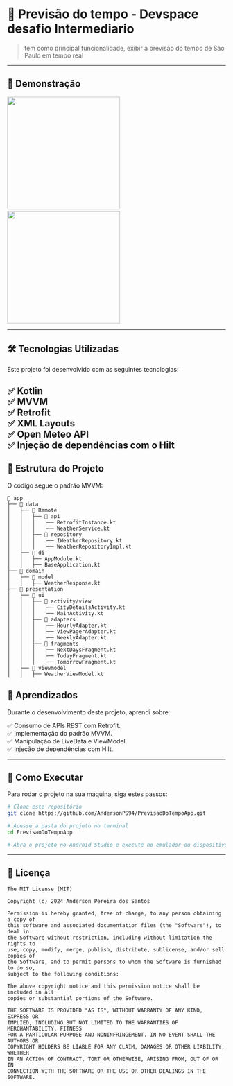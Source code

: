 # 📱 Previsão do tempo - Devspace desafio Intermediario

>tem como principal funcionalidade, exibir a previsão do tempo de São Paulo em tempo real

---

## 📸 Demonstração  


<img src="https://github.com/user-attachments/assets/118cdadc-7f63-4406-9169-fe7a9e045ffd" width="260">
&nbsp;&nbsp;&nbsp;&nbsp;
<img src="https://github.com/user-attachments/assets/a2182c47-f655-4ec9-826c-cc627c1e153e" width="260">

---

## 🛠️ Tecnologias Utilizadas  
Este projeto foi desenvolvido com as seguintes tecnologias:  

✅ **Kotlin**  
✅ **MVVM**  
✅ **Retrofit**  
✅ **XML Layouts**  
✅ **Open Meteo API**      
✅ **Injeção de dependências com o Hilt**
---

## 📂 Estrutura do Projeto
O código segue o padrão MVVM:

```plaintext
📂 app                   
├── 📂 data             
│   ├── 📂 Remote                        
│   │   ├── 📂 api                 
│   │   │   ├── RetrofitInstance.kt                                  
│   │   │   ├── WeatherService.kt                               
│   │   ├── 📂 repository                     
│   │   │   ├── IWeatherRepository.kt                 
│   │   │   ├── WeatherRepositoryImpl.kt                
│   ├── 📂 di                    
│   │   ├── AppModule.kt                 
│   │   ├── BaseApplication.kt              
├── 📂 domain                
│   ├── 📂 model                
│   │   ├── WeatherResponse.kt          
├── 📂 presentation
│   ├── 📂 ui
│   │   ├── 📂 activity/view
│   │   │   ├── CityDetailsActivity.kt
│   │   │   ├── MainActivity.kt
│   │   ├── 📂 adapters 
│   │   │   ├── HourlyAdapter.kt
│   │   │   ├── ViewPagerAdapter.kt
│   │   │   ├── WeeklyAdapter.kt
│   │   ├── 📂 fragments 
│   │   │   ├── NextDaysFragment.kt
│   │   │   ├── TodayFragment.kt
│   │   │   ├── TomorrowFragment.kt
│   ├── 📂 viewmodel
│   │   ├── WeatherViewModel.kt
```


## 📄 Aprendizados
Durante o desenvolvimento deste projeto, aprendi sobre:

✅ Consumo de APIs REST com Retrofit.        
✅ Implementação do padrão MVVM.        
✅ Manipulação de LiveData e ViewModel.        
✅ Injeção de dependências com Hilt.      

---

## 🚀 Como Executar  

Para rodar o projeto na sua máquina, siga estes passos:  

```bash
# Clone este repositório
git clone https://github.com/AndersonPS94/PrevisaoDoTempoApp.git

# Acesse a pasta do projeto no terminal
cd PrevisaoDoTempoApp

# Abra o projeto no Android Studio e execute no emulador ou dispositivo real.
```

---

## 📜 Licença
```
The MIT License (MIT)

Copyright (c) 2024 Anderson Pereira dos Santos

Permission is hereby granted, free of charge, to any person obtaining a copy of
this software and associated documentation files (the "Software"), to deal in
the Software without restriction, including without limitation the rights to
use, copy, modify, merge, publish, distribute, sublicense, and/or sell copies of
the Software, and to permit persons to whom the Software is furnished to do so,
subject to the following conditions:

The above copyright notice and this permission notice shall be included in all
copies or substantial portions of the Software.

THE SOFTWARE IS PROVIDED "AS IS", WITHOUT WARRANTY OF ANY KIND, EXPRESS OR
IMPLIED, INCLUDING BUT NOT LIMITED TO THE WARRANTIES OF MERCHANTABILITY, FITNESS
FOR A PARTICULAR PURPOSE AND NONINFRINGEMENT. IN NO EVENT SHALL THE AUTHORS OR
COPYRIGHT HOLDERS BE LIABLE FOR ANY CLAIM, DAMAGES OR OTHER LIABILITY, WHETHER
IN AN ACTION OF CONTRACT, TORT OR OTHERWISE, ARISING FROM, OUT OF OR IN
CONNECTION WITH THE SOFTWARE OR THE USE OR OTHER DEALINGS IN THE SOFTWARE.
```
